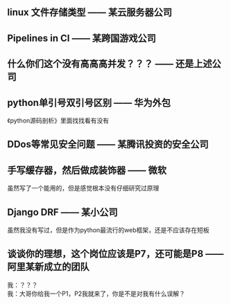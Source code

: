 ## linux 文件存储类型 —— 某云服务器公司

## Pipelines in CI —— 某跨国游戏公司

## 什么你们这个没有高高高并发？？？ —— 还是上述公司

## python单引号双引号区别 —— 华为外包
《python源码剖析》里面找找看有没有

## DDos等常见安全问题 —— 某腾讯投资的安全公司

## 手写缓存器，然后做成装饰器 —— 微软
虽然写了一个能用的，但是感觉根本没有仔细研究过原理

## Django DRF —— 某小公司
虽然我没有写过，但是作为python最流行的web框架，还是不应该存在短板

## 谈谈你的理想，这个岗位应该是P7，还可能是P8 —— 阿里某新成立的团队
我：？？？  
我：大哥你给我一个P1，P2我就来了，你是不是对我有什么误解？

